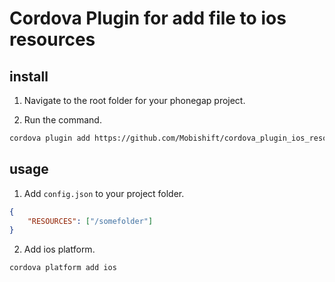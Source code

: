 # Cordova Plugin for add file to ios resources

## install

1) Navigate to the root folder for your phonegap project.

2) Run the command.

```sh
cordova plugin add https://github.com/Mobishift/cordova_plugin_ios_resources
```

## usage

1) Add `config.json` to your project folder.

```json
{
	"RESOURCES": ["/somefolder"]
}
```

2) Add ios platform.

```sh
cordova platform add ios
```
